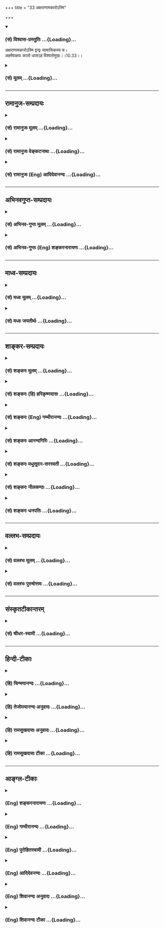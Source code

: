 +++
title = "33 अक्षराणामकारोऽस्मि"

+++
<div class="js_include" newlevelforh1="3" title="(सं) विश्वास-प्रस्तुतिः" unfilled url="/purANam_vaiShNavam/mahAbhAratam/06-bhIShma-parva/03-bhagavad-gItA-parva/saMskRtam/vishvAsa-prastutiH/10_vibhUti-vistAra-yoga/33_axarANAmakAro-smi.md">
<details open><summary><h3>(सं) विश्वास-प्रस्तुतिः ...{Loading}...</h3></summary>

अक्षराणामकारोऽस्मि द्वन्द्वः सामासिकस्य च।  
अहमेवाक्षयः कालो धाताऽहं विश्वतोमुखः।।10.33।।
</details>
</div>
<div class="js_include collapsed" newlevelforh1="3" title="(सं) मूलम्" unfilled url="/purANam_vaiShNavam/mahAbhAratam/06-bhIShma-parva/03-bhagavad-gItA-parva/saMskRtam/mUlam/10_vibhUti-vistAra-yoga/33_axarANAmakAro-smi.md">
<details><summary><h3>(सं) मूलम् ...{Loading}...</h3></summary>

अक्षराणामकारोऽस्मि द्वन्द्वः सामासिकस्य च।  
अहमेवाक्षयः कालो धाताऽहं विश्वतोमुखः।।10.33।।
</details>
</div>


_________________
## रामानुज-सम्प्रदायः
<div class="js_include collapsed" newlevelforh1="3" title="(सं) रामानुजः मूलम्" unfilled url="/purANam_vaiShNavam/mahAbhAratam/06-bhIShma-parva/03-bhagavad-gItA-parva/saMskRtam/rAmAnujaH/mUlam/10_vibhUti-vistAra-yoga/33_axarANAmakAro-smi.md">
<details><summary><h3>(सं) रामानुजः मूलम् ...{Loading}...</h3></summary>

।।10.33।।**अक्षराणां** मध्येअकारो वै सर्वा वाक् (ऐ0 पू₀ 3।6) इति
श्रुतिसिद्धः; सर्ववर्णानां प्रकृतिः **अकारः** अहम्; सामासिकः समासमूहः;
तस्य मध्ये द्वन्द्वसमासः अहम् स हि उभयपदार्थप्रधानत्वेन उत्कृष्टः।
कलामुहूर्तादिमयः **अक्षयः कालः अहम् एव** सर्वस्य स्रष्टा हिरण्यगर्भः
चतुर्मुखः **अहम्।**

</details>
</div>
<div class="js_include collapsed" newlevelforh1="3" title="(सं) रामानुजः वेङ्कटनाथः" unfilled url="/purANam_vaiShNavam/mahAbhAratam/06-bhIShma-parva/03-bhagavad-gItA-parva/saMskRtam/rAmAnujaH/venkaTanAthaH/10_vibhUti-vistAra-yoga/33_axarANAmakAro-smi.md">
<details><summary><h3>(सं) रामानुजः वेङ्कटनाथः ...{Loading}...</h3></summary>

  
  
।।10.33।। बह्वृचोपनिषदि श्रूयते -- अ इति ब्रह्म \[ऋ.आ.2।2\] इति। तथा
अकारो वै सर्वा वाक्सैषा स्पर्शोष्मभिर्व्यज्यमाना बह्वी नानारूपा भवति
\[ऐ.पू.3।6\] इति श्रुत्यैव प्रपञ्चितं प्रकृतित्वमाहसर्ववर्णानां
प्रकृतिरिति। निर्धारणौपयिकबहुत्वसिद्ध्यर्थं प्रत्ययार्थं दर्शयतिसामासिक
समाससमूह इति। पूर्वोत्तरान्यपदार्थप्रधानेभ्योऽव्ययीभावः
तत्पुरुषबहुव्रीहिभ्यो द्वन्द्वस्योत्कर्षमाहस ह्युभयेति। अक्षयशब्देन कला
मुहूर्ताः काष्ठाश्च \[तै.ना.1।8\]कलामुहूर्तादिमयश्च कालः
\[वि.पु.4।1।26\] इति
श्रुतिस्मृत्यादिसिद्धबहुविधविकाररूपलोकक्षयहेतुभूतानन्तावच्छेदे सत्यपि
स्वरूपतोऽनाद्यन्तत्वं विवक्षितमित्यभिप्रायेणाह --
कलेति। अनादिर्भगवान्कालो नान्तोऽस्य द्विज विद्यते
\[वि.पु.1।2।26\]कालोऽस्मि लोकक्षयकृत्प्रवृत्तो (द्धो) नान्तो न चादिर्न न
मेऽस्ति मध्यम् \[11।32\] इत्यादिभिरिदं कालाधिष्ठातृत्वं व्यक्तम्।
धातृशब्दरूढ्या विश्वतोमुखत्वविशेषणेन च हिरण्यगर्भ एवात्रोच्यत
इत्यभिप्रायेणाह -- सर्वस्येति।
धातृशब्देनैवाण्डान्तर्वर्तिसमस्तविधातत्वलक्षण उत्कर्षः सिद्ध इति
प्रदर्शनायसर्वस्य स्रष्टेत्युक्तम्। एतेन कर्मफलविधातृत्वेन व्याख्यान्तरं
निरस्तम्। विश्वतः इति दिक्चतुष्टयमात्रमिह विवक्षितमिति
ज्ञापनायोक्तंचतुर्मुख इति। वेदचतुष्टयप्रवर्तनादिकं चानेन सूचितम्।  
  

</details>
</div>
<div class="js_include collapsed" newlevelforh1="3" title="(सं) रामानुजः (Eng) आदिदेवानन्दः" unfilled url="/purANam_vaiShNavam/mahAbhAratam/06-bhIShma-parva/03-bhagavad-gItA-parva/saMskRtam/rAmAnujaH/english/AdidevAnandaH/10_vibhUti-vistAra-yoga/33_axarANAmakAro-smi.md">
<details><summary><h3>(सं) रामानुजः (Eng) आदिदेवानन्दः ...{Loading}...</h3></summary>

10.33 Of letters I am the alphabet 'a', which is the base of all letters
as established in the Sruti: 'The letter 'a' itself is all speech' (Ai.
Ai., 3.2.3). Samasika means collection of compound words. In it, I am
the Dvandva compound; it is eminent because the meanings of both
constituent terms are important. I am Myself imperishable Time composed
of (divisions like) Kala, Muhurta etc. I am the four-faced Hiranyagarbha
who is the creator of all.

</details>
</div>


_________________
## अभिनवगुप्त-सम्प्रदायः
<div class="js_include collapsed" newlevelforh1="3" title="(सं) अभिनव-गुप्तः मूलम्" unfilled url="/purANam_vaiShNavam/mahAbhAratam/06-bhIShma-parva/03-bhagavad-gItA-parva/saMskRtam/abhinava-guptaH/mUlam/10_vibhUti-vistAra-yoga/33_axarANAmakAro-smi.md">
<details><summary><h3>(सं) अभिनव-गुप्तः मूलम् ...{Loading}...</h3></summary>

।।10.19 -- 10.42।। हन्त ते कथयिष्यामीत्यादि जगत्स्थित इत्यन्तम्। अहमात्मा
(श्लो. 20) इत्यनेन व्यवच्छेदं वारयति। अन्यथा स्थावराणां हिमालय
इत्यादिवाक्येषु हिमालय एव भगवान् नान्य इति व्यवच्छेदेन;
निर्विभागत्वाभावात् ब्रह्मदर्शनं खण्डितम् अभविष्यत्। यतो यस्याखण्डाकारा
व्याप्तिस्तथा चेतसि न उपारोहति; तां च \[यो\] जिज्ञासति
तस्यायमुपदेशग्रन्थः। तथाहि उपसंहारे ( उपसंहारेण)
भेदाभेदवादं,यद्यद्विभूतिमत्सत्त्वम् (श्लो -- 41) इत्यनेनाभिधाय;
पश्चादभेदमेवोपसंहरति अथवा बहुनैतेन -- विष्टभ्याहमिदं -- एकांशेन जगत्
स्थितः (श्लो -- 42) इति। उक्तं हि -- पादोऽस्य विश्वा भूतानि
त्रिपादस्यामृतं दिवि।। इति -- RV; X; 90; 3प्रजानां सृष्टिहेतुः सर्वमिदं
भगवत्तत्त्वमेव तैस्तेर्विचित्रै रूपैर्भाव्यमानं +++(S
तत्त्वमेतैस्तैर्विचित्रैः रूपैः ; N -- विचित्ररूपै -- )+++ सकलस्य +++(S;N
सकलमस्य)+++ विषयतां यातीति।

</details>
</div>
<div class="js_include collapsed" newlevelforh1="3" title="(सं) अभिनव-गुप्तः (Eng) शङ्करनारायणः" unfilled url="/purANam_vaiShNavam/mahAbhAratam/06-bhIShma-parva/03-bhagavad-gItA-parva/saMskRtam/abhinava-guptaH/english/shankaranArAyaNaH/10_vibhUti-vistAra-yoga/33_axarANAmakAro-smi.md">
<details><summary><h3>(सं) अभिनव-गुप्तः (Eng) शङ्करनारायणः ...{Loading}...</h3></summary>

10.33 See Comment under 10.42

</details>
</div>


_________________
## माध्व-सम्प्रदायः
<div class="js_include collapsed" newlevelforh1="3" title="(सं) मध्वः मूलम्" unfilled url="/purANam_vaiShNavam/mahAbhAratam/06-bhIShma-parva/03-bhagavad-gItA-parva/saMskRtam/madhvaH/mUlam/10_vibhUti-vistAra-yoga/33_axarANAmakAro-smi.md">
<details><summary><h3>(सं) मध्वः मूलम् ...{Loading}...</h3></summary>

।।10.33।। Sri Madhvacharya did not comment on this sloka.,

</details>
</div>
<div class="js_include collapsed" newlevelforh1="3" title="(सं) मध्वः जयतीर्थः" unfilled url="/purANam_vaiShNavam/mahAbhAratam/06-bhIShma-parva/03-bhagavad-gItA-parva/saMskRtam/madhvaH/jayatIrthaH/10_vibhUti-vistAra-yoga/33_axarANAmakAro-smi.md">
<details><summary><h3>(सं) मध्वः जयतीर्थः ...{Loading}...</h3></summary>

।।10.33।। Sri Jayatirtha did not comment on this sloka.  
  

</details>
</div>


_________________
## शाङ्कर-सम्प्रदायः
<div class="js_include collapsed" newlevelforh1="3" title="(सं) शङ्करः मूलम्" unfilled url="/purANam_vaiShNavam/mahAbhAratam/06-bhIShma-parva/03-bhagavad-gItA-parva/saMskRtam/shankaraH/mUlam/10_vibhUti-vistAra-yoga/33_axarANAmakAro-smi.md">
<details><summary><h3>(सं) शङ्करः मूलम् ...{Loading}...</h3></summary>

।।10.33।। --,**अक्षराणां** वर्णानाम् **अकारः** वर्णः **अस्मि।
द्वन्द्वः** समासः अस्मि **सामासिकस्य** च समाससमूहस्य। किञ्च **अहमेव
अक्षयः** अक्षीणः **कालः** प्रसिद्धः क्षणाद्याख्यः; अथवा परमेश्वरः
कालस्यापि कालः अस्मि। **धाता अहं** कर्मफलस्य विधाता सर्वजगतः
**विश्वतोमुखः** सर्वतोमुखः।।

</details>
</div>
<div class="js_include collapsed" newlevelforh1="3" title="(सं) शङ्करः (हि) हरिकृष्णदासः" unfilled url="/purANam_vaiShNavam/mahAbhAratam/06-bhIShma-parva/03-bhagavad-gItA-parva/saMskRtam/shankaraH/hindI/harikRShNadAsaH/10_vibhUti-vistAra-yoga/33_axarANAmakAro-smi.md">
<details><summary><h3>(सं) शङ्करः (हि) हरिकृष्णदासः ...{Loading}...</h3></summary>

।।10.33।। अक्षरोंमें -- वर्णोंमें अकार -- अ वर्ण मैं हूँ। समास -- समूहमें
द्वन्द्व नामक समास मैं हूँ तथा मैं ही अविनाशी काल -- जो क्षणघड़ी आदि
नामोंसे प्रसिद्ध है वह समय; अथवा कालका भी काल परमेश्वर हूँ और मैं ही
विधाता -- सब जगत्के कर्मफलका विधान करनेवाला तथा सब ओर मुखवाला परमात्मा
हूँ।

</details>
</div>
<div class="js_include collapsed" newlevelforh1="3" title="(सं) शङ्करः (Eng) गम्भीरानन्दः" unfilled url="/purANam_vaiShNavam/mahAbhAratam/06-bhIShma-parva/03-bhagavad-gItA-parva/saMskRtam/shankaraH/english/gambhIrAnandaH/10_vibhUti-vistAra-yoga/33_axarANAmakAro-smi.md">
<details><summary><h3>(सं) शङ्करः (Eng) गम्भीरानन्दः ...{Loading}...</h3></summary>

10.33 Aksaranam, of the letters; I am the akarah, letter a. Samasikasya,
of the group of compound words, I am the compund (called) Dvandva.
Besieds, aham eva, I Myself; am the aksayah, infinite, endless; kalah,
time, well known as 'moment' etc.; or, I am the supreme God who is Kala
(Time, the measurer) even of time. I am the dhata, Dispenser, the
dispenser of the fruits of actions of the whole world; visvatomukhah,
with faces everwhere.

</details>
</div>
<div class="js_include collapsed" newlevelforh1="3" title="(सं) शङ्करः आनन्दगिरिः" unfilled url="/purANam_vaiShNavam/mahAbhAratam/06-bhIShma-parva/03-bhagavad-gItA-parva/saMskRtam/shankaraH/AnandagiriH/10_vibhUti-vistAra-yoga/33_axarANAmakAro-smi.md">
<details><summary><h3>(सं) शङ्करः आनन्दगिरिः ...{Loading}...</h3></summary>

।।10.33।। सर्वहरशब्दस्य मुख्यमर्थान्तरमाह -- **अथवेति।**
भाविकल्याणानामित्युक्तमेव स्पष्टयति -- **उत्कर्षेति।**
कीर्तिर्धार्मिकत्वनिमित्ता ख्यातिः। श्रीर्लक्ष्मीः; कान्तिः शोभा;
वाग्वाणी सर्वस्य प्रकाशिका; स्मृतिश्चिरानुभूतस्मरणशक्तिः; मेधा
ग्रन्थधारणशक्तिः; धृतिर्धैर्यम्; क्षमा मानापमानयोरविकृतचित्तता। स्त्रीषु
कीर्त्यादीनामुत्तमत्वमुपपादयति -- **यासामिति।**

</details>
</div>
<div class="js_include collapsed" newlevelforh1="3" title="(सं) शङ्करः मधुसूदन-सरस्वती" unfilled url="/purANam_vaiShNavam/mahAbhAratam/06-bhIShma-parva/03-bhagavad-gItA-parva/saMskRtam/shankaraH/madhusUdana-sarasvatI/10_vibhUti-vistAra-yoga/33_axarANAmakAro-smi.md">
<details><summary><h3>(सं) शङ्करः मधुसूदन-सरस्वती ...{Loading}...</h3></summary>

।।10.33।। अक्षराणां सर्वेषां वर्णानां मध्ये अकारोऽहमस्मि। अकारो वै सर्वा
वाक् इति श्रुतेस्तस्य श्रेष्ठत्वं प्रसिद्धम्। द्वन्द्वः समास
उभयपदार्थप्रधानः सामासिकस्य समाससमूहस्य मध्येऽहमस्मि।
पूर्वपदार्थप्रधानोऽव्ययीभावः; उत्तरपदार्थप्रधानस्तत्पुरुषः;
अन्यपदार्थप्रधानो बहुव्रीहिरिति तेषामुभयपदार्थसाम्याभावेनापकृष्टत्वात्।
क्षयिकालाभिमानी अक्षयः परमेश्वराख्यः कालःज्ञः कालकालो गुणी सर्वविद्यः
इत्यादिश्रुतिप्रसिद्धोऽहमेव। कालः कलयतामहमित्यत्र तु क्षयी काल इति
उक्तभेदः। कर्मफलविधातॄणां मध्ये विश्वतोमुखः सर्वतोमुखो धाता
सर्वकर्मफलदातेश्वरोऽहमित्यर्थः।

</details>
</div>
<div class="js_include collapsed" newlevelforh1="3" title="(सं) शङ्करः नीलकण्ठः" unfilled url="/purANam_vaiShNavam/mahAbhAratam/06-bhIShma-parva/03-bhagavad-gItA-parva/saMskRtam/shankaraH/nIlakaNThaH/10_vibhUti-vistAra-yoga/33_axarANAmakAro-smi.md">
<details><summary><h3>(सं) शङ्करः नीलकण्ठः ...{Loading}...</h3></summary>

।।10.33।। अक्षराणां मध्ये अकारः। अकारो वै सर्वा वाक् इति श्रुतेः।
सामासिकस्य समाससमुदायस्य मध्येऽहं द्वन्द्वोऽस्मि।
उभयपदार्थप्रधानत्वादिति प्राञ्चः। समं एकत्रासनं समासो विदुषां वा
गुरुशिष्याणां वा मन्त्रार्थकथनार्थं वा एकत्रावस्थानं तत्र विदितमर्थजातं
सामासिकम्। चातुरर्थिकष्ठक्ठस्येकः इतीकादेशः। यस्येति च इत्यलोपः। तस्य
मध्ये द्वन्द्वो रहस्योऽर्थोऽहम्। द्वन्द्वं रहस्य -- इति सूत्रे
द्वन्द्वशब्दस्य रहस्यवाचित्वं शाब्दिकप्रसिद्धम्। अक्षयः क्षयहीनः कालः
क्षणादिः परो वा ईश्वरः कालस्यापि कालोऽस्मि। धाता कर्मफलप्रदः।
विश्वतोमुखः। सर्वप्राणितृप्त्यातृप्यामीत्यर्थः।

</details>
</div>
<div class="js_include collapsed" newlevelforh1="3" title="(सं) शङ्करः धनपतिः" unfilled url="/purANam_vaiShNavam/mahAbhAratam/06-bhIShma-parva/03-bhagavad-gItA-parva/saMskRtam/shankaraH/dhanapatiH/10_vibhUti-vistAra-yoga/33_axarANAmakAro-smi.md">
<details><summary><h3>(सं) शङ्करः धनपतिः ...{Loading}...</h3></summary>

।।10.33।। अक्षराणामकारोर्णोऽस्मिअकारो वै सर्वा वाक्;आकारो स्यात्
इत्युक्तेः। सामासिकस्याव्ययीभावतत्पुरुषबहुब्रीहिद्वन्द्वसमाससमुदायस्य
द्वन्द्वः समासोऽस्मि। तस्योभयपदप्रधानत्वेन श्रेष्ठत्वात्। ननु सममेकत्र
आसनं समासो विदुषां वा गुरुशिष्याणां वा मन्त्रार्थ कतार्थं वा
एकत्रावस्थानं तत्र विदितमर्थजातं सामासिकं चातुर्थिकष्ठक्। ठस्येकः
इतीकादेशः। यस्येति च इत्यलोपः। तस्य मध्ये द्वन्द्वो
रहस्योर्थोऽहंद्वन्द्वं रहस्य -- इति सूत्रे द्वन्दव्शब्दस्य रहस्यवाचित्वं
शाब्दिकप्रसिद्धमिति भाष्कारैः कुतो न व्याख्यातमितिचेत्
समासशब्दस्याव्यायीभावादौ द्वन्द्वशब्दस्य द्वन्द्वसमा्से च योगरुढेः केवलं
योगापेक्षया प्रबलत्वात् प्रकृते द्वन्द्वशब्दस्य पंस्त्वेन निर्देशात्।
अक्षराणाभकारोऽस्मीतिसमभिव्याहाराच्चेति गृहाण। अन्यथाक्षाराणांअक्षय्यं ह
वै चातुर्मास्ययाजिनः सुकृतं भवति;प्राणा वै सत्यम् इत्यादिनाऽक्षयत्वेन
प्रतिपादितानां न करोतीत्यकारः कर्तृत्वादिवर्जितः परमात्माहं तस्य
परमार्थसत्यत्वात्। यद्वाक्षराणां व्यापकानां करोतीति करः कर एव कारः
स्वार्थकः प्रज्ञाद्यण्प्रत्ययः नकोरोऽकारः आकाशोऽहम्। एकत्र रणभूमौ
आसनमासोऽवस्थानं तत्र भवं युद्धजातं सामासिकं तस्य मध्ये द्वन्द्वः
द्वन्द्वयुद्धमहं इत्यादि आकाशोऽहम्। एकत्र रणभूमौ आसनमासोऽवस्थानं तत्र
भवं युद्धजातं सामासिकं तस्य मध्ये द्वन्द्वः द्वन्द्वयुद्धमहं इत्यादि
यत्किंचित्कल्पयितुं शक्यम्। तस्मादाचार्योक्तमेव सम्यक् इति दिक्। अक्षयः
क्षयवर्जितः कालोऽहमेव। यद्वा कालस्यापि कालः परमेस्वरोऽहमेव। फलदातृृणां
मध्ये सर्वस्य विश्वस्य कर्मफलस्य विधाता सर्वतोमुखोऽहमेवेत्यर्थः।

</details>
</div>


_________________
## वल्लभ-सम्प्रदायः
<div class="js_include collapsed" newlevelforh1="3" title="(सं) वल्लभः मूलम्" unfilled url="/purANam_vaiShNavam/mahAbhAratam/06-bhIShma-parva/03-bhagavad-gItA-parva/saMskRtam/vallabhaH/mUlam/10_vibhUti-vistAra-yoga/33_axarANAmakAro-smi.md">
<details><summary><h3>(सं) वल्लभः मूलम् ...{Loading}...</h3></summary>

।।10.33।। अक्षराणामिति। अकारो वासुदेववाचकः। अकारो वै सर्वा वाक्
\[ऐ.पू.3।6\] इति श्रुतेः। समासगणस्य मध्ये द्वन्द्वोऽहं
उभयपदार्थप्रधानत्वान्मुख्यः; रामकृष्णावित्यादिसमासोऽस्मि इति स
चिन्तनीयः। अहमेव कालः प्रवाहरूपः। धाता चाहम्।

</details>
</div>
<div class="js_include collapsed" newlevelforh1="3" title="(सं) वल्लभः पुरुषोत्तमः" unfilled url="/purANam_vaiShNavam/mahAbhAratam/06-bhIShma-parva/03-bhagavad-gItA-parva/saMskRtam/vallabhaH/puruShottamaH/10_vibhUti-vistAra-yoga/33_axarANAmakAro-smi.md">
<details><summary><h3>(सं) वल्लभः पुरुषोत्तमः ...{Loading}...</h3></summary>

।।।10.33।। अक्षराणां वर्णानां मध्ये अकारोऽस्मि; सर्वाक्षरगतत्वात्।
सामासिकस्य समाससमूहस्य मध्ये द्वन्द्वःगोपीमाधवौ इत्यादिरस्मि। अक्षयः
लीलात्मकोऽलौकिकः कालोऽहमेवास्मि। एवकारेण तस्य
साक्षात्स्वरूपात्मकत्वाद्विभूतित्वे किं वाच्यमिति ज्ञापितम्। विधातॄणां
मध्ये विश्वतोमुखः सर्वतोमुखश्चतुर्मुखो धाता
अलौकिकसृष्टिकर्त्ताऽहमस्मीत्यर्थः।  
  

</details>
</div>


_________________
## संस्कृतटीकान्तरम्
<div class="js_include collapsed" newlevelforh1="3" title="(सं) श्रीधर-स्वामी" unfilled url="/purANam_vaiShNavam/mahAbhAratam/06-bhIShma-parva/03-bhagavad-gItA-parva/saMskRtam/shrIdhara-svAmI/10_vibhUti-vistAra-yoga/33_axarANAmakAro-smi.md">
<details><summary><h3>(सं) श्रीधर-स्वामी ...{Loading}...</h3></summary>

।।10.33।। **अक्षरेति।** अक्षराणां वर्णानां मध्येऽकारोऽस्मि; तस्य
सर्ववाङ्मयत्वेन श्रेष्ठत्वात्। तथाच श्रुतिःअकारो हि सर्वा वाक्सैषा
स्पर्शोष्मभिर्व्यज्यमाना बह्वी नानारूपा भवति इति। सामासिकस्य समाससमूहस्य
मध्ये द्वन्द्वः रामकृष्णावित्यादिसमासोऽस्मि; उभयपदप्रधानत्वेन
श्रेष्ठत्वात्। अक्षयः प्रवाहरूपः कालोऽहमेव। कालः
कलयतामित्यत्रायुर्गणनात्मकः संवत्सरशताद्यायुःस्वरूपकाल उक्तः स च
तस्मिन्नायुषि क्षीणे सति क्षीयते; अत्र तु प्रवाहात्मकोऽक्षयः काल उच्यत
इति विशेषः। कर्मफलविधातॄणां मध्ये विश्वतोमुखो धाता।
सर्वकर्मफलविधाताहमित्यर्थः।

</details>
</div>


_________________
## हिन्दी-टीकाः
<div class="js_include collapsed" newlevelforh1="3" title="(हि) चिन्मयानन्दः" unfilled url="/purANam_vaiShNavam/mahAbhAratam/06-bhIShma-parva/03-bhagavad-gItA-parva/hindI/chinmayAnandaH/10_vibhUti-vistAra-yoga/33_axarANAmakAro-smi.md">
<details><summary><h3>(हि) चिन्मयानन्दः ...{Loading}...</h3></summary>

।।10.33।। मैं अक्षरों में अकार हूँ यह सर्वविदित तथ्य है कि भाषा में
स्वरों की सहायता के बिना शब्दों का उच्चारण नहीं किया जा सकता। सभी भाषाओं
में संस्कृत की विशेष मधुरता उसमें किये जाने वाले अकार के प्रयोग की
प्रचुरता के कारण है। वस्तुत; प्रत्येक व्यंजन में अ जोड़कर ही उसका
उच्चारण किया जाता है। यह अ मानो उसमें स्निग्ध पदार्थ का काम करता है;
जिसके कारण नाद की कर्कशता दूर हो जाती है। इस अ के सहज प्रवाह के कारण
शब्दों के मध्य एक राग और वाक्यों में एक प्रतिध्वनि सी आ जाती है। किसी
सभागृह में संस्कृत मन्त्रों के दीर्घकालीन पाठ के उपरान्त; संवेदनशील
लोगों के लिए एक ऐसे संगीतमय वातावरण का अनुभव होता है; जो मानव मन के
समस्त विक्षेपों को शान्त कर सकता है। प्रत्येक अक्षर का सारतत्त्व अकार है
वह शब्दों और वाक्यों की सीमाओं को लांघकर वातावरण में गूंजता है; और सभी
भाषाओं की वर्णमालाओं में वह प्रथम स्थान पर प्रतिष्ठित है। अकार के इस
महत्व को पहचान कर ही उपनिषदों में इसे समस्त वाणी का सार कहा गया है। मैं
समासों में द्वन्द्व हूँ संस्कृत व्याकरण में दो या अधिक (पदों) को संयुक्त
करने वाला विधान विशेष समास कहलाता है; जिसके अनेक प्रकार हैं। समास के दो
पदों के संयोग का एक नया ही रूप होता है। द्वन्द्व समास में दोनों ही पदों
का समान महत्व होता है; जबकि अन्य सभासों मे पूर्वपद अथवा उत्तरपद का। यहाँ
भगवान श्रीकृष्ण द्वन्द्व समास को अपनी विभूति बनाते हैं क्योंकि इसमें उभय
पदों का समान महत्व है और इसकी रचना भी सरल है। अध्यात्म ज्ञान के सन्दर्भ
में यह कहा जा सकता है कि आत्मा और अनात्मा दोनों इस प्रकार मिले हैं कि
हमें वे एक रूप में ही अनुभव में आते हैं और उनका भेद स्पष्ट ज्ञात नहीं
होता; परन्तु विवेकी पुरुष के लिए वे दोनों उतने ही विलग होते हैं जितने कि
एक वैय्याकरण के लिए द्वन्द्व समास के दो पद। मैं अक्षय काल हूँ पहले भी यह
उल्लेख किया जा चुका है कि गणना करने वालों में मैं काल हूँ। वहाँ
सापेक्षिक काल का निर्देश था ;जबकि यहाँ अनन्त पारमार्थिक काल को इंगित
किया गया है। अक्षय काल को ही महाकाल कहते हैं। संक्षेपत दोनों कथनों का
तात्पर्य यह है कि मन के द्वारा परिच्छिन्न रूप में अनुभव किया जाने वाला
काल तथा अनन्त काल इन दोनों का अधिष्ठान आत्मा है। प्रत्येक क्षणिक काल के
भान के बिना सम्पूर्ण काल का ज्ञान असंभव है। अत मैं प्रत्येक काल खण्ड में
हूँ; तथा उसी प्रकार; सम्पूर्ण काल का भी अधिष्ठान हूँ। मैं धाता हूँ
श्रीशंकराचार्य अपने भाष्य में इस शब्द की व्याख्या करते हुए लिखते हैं कि
ईश्वर धाता अर्थात् कर्मफलविधाता है। संस्कारों के अनुसार मनुष्य कर्म करता
है जिसका नियमानुसार उसे फल प्राप्त होता है। विश्वतोमुख इस शब्द की विस्तृत
व्याख्या पहले भी की जा चुकी है; जहाँ यह कहा गया था कि आत्मा न केवल सब
में एक है; किन्तु सबसे विलक्षण भी है; और वह प्रत्येक प्राणी में स्थित
हुआ; सर्वत्र देखता है। इस सम्पूर्ण भाव को केवल एक शब्द विश्वतोमुख में
व्यक्त किया गया है। सभी ऐन्द्रिक मानसिक और बौद्धिक ग्रहणों के लिए चैतन्य
आत्मा की कृपा आवश्यक है; और इसलिए; यह शब्द अर्थाभिव्यंजक है। भगवान् कहते
हैं

</details>
</div>
<div class="js_include collapsed" newlevelforh1="3" title="(हि) तेजोमयानन्दः अनुवादः" unfilled url="/purANam_vaiShNavam/mahAbhAratam/06-bhIShma-parva/03-bhagavad-gItA-parva/hindI/tejomayAnandaH/anuvAdaH/10_vibhUti-vistAra-yoga/33_axarANAmakAro-smi.md">
<details><summary><h3>(हि) तेजोमयानन्दः अनुवादः ...{Loading}...</h3></summary>

।।10.33।। मैं अक्षरों (वर्णमाला) में अकार और समासों में द्वन्द्व (नामक
समास) हूँ; मैं अक्षय काल और विश्वतोमुख (विराट् स्वरूप) धाता हूँ।।

</details>
</div>
<div class="js_include collapsed" newlevelforh1="3" title="(हि) रामसुखदासः अनुवादः" unfilled url="/purANam_vaiShNavam/mahAbhAratam/06-bhIShma-parva/03-bhagavad-gItA-parva/hindI/rAmasukhadAsaH/anuvAdaH/10_vibhUti-vistAra-yoga/33_axarANAmakAro-smi.md">
<details><summary><h3>(हि) रामसुखदासः अनुवादः ...{Loading}...</h3></summary>

।।10.33।। अक्षरोंमें अकार और समासोंमें द्वन्द्व समास मैं हूँ। अक्षयकाल
अर्थात् कालका भी महाकाल तथा सब ओर मुखवाला धाता भी मैं हूँ।

</details>
</div>
<div class="js_include collapsed" newlevelforh1="3" title="(हि) रामसुखदासः टीका" unfilled url="/purANam_vaiShNavam/mahAbhAratam/06-bhIShma-parva/03-bhagavad-gItA-parva/hindI/rAmasukhadAsaH/TIkA/10_vibhUti-vistAra-yoga/33_axarANAmakAro-smi.md">
<details><summary><h3>(हि) रामसुखदासः टीका ...{Loading}...</h3></summary>

।।10.33।।***व्याख्या--*'अक्षराणामकारोऽस्मि'--**वर्णमालामें सर्वप्रथम
अकार आता है। स्वर और व्यञ्जन--दोनोंमें अकार मुख्य है। अकारके बिना
व्यञ्जनोंका उच्चारण नहीं होता। इसलिये अकारको भगवान्ने अपनी विभूति बताया
है।

</details>
</div>


_________________
## आङ्ग्ल-टीकाः
<div class="js_include collapsed" newlevelforh1="3" title="(Eng) शङ्करनारायणः" unfilled url="/purANam_vaiShNavam/mahAbhAratam/06-bhIShma-parva/03-bhagavad-gItA-parva/english/shankaranArAyaNaH/10_vibhUti-vistAra-yoga/33_axarANAmakAro-smi.md">
<details><summary><h3>(Eng) शङ्करनारायणः ...{Loading}...</h3></summary>

10.33. Of the syllables, I am A; of the compounds, the Dvandva; none but
Me, is the immortal Time; I am the dispenser \[of fruits actions\]
facing on all sides.

</details>
</div>
<div class="js_include collapsed" newlevelforh1="3" title="(Eng) गम्भीरानन्दः" unfilled url="/purANam_vaiShNavam/mahAbhAratam/06-bhIShma-parva/03-bhagavad-gItA-parva/english/gambhIrAnandaH/10_vibhUti-vistAra-yoga/33_axarANAmakAro-smi.md">
<details><summary><h3>(Eng) गम्भीरानन्दः ...{Loading}...</h3></summary>

10.33 Of the letters I am the letter a, and of the group of compund
words I am (the compound called) Dvandva. \[Dvandva: A compound of two
or more words which, if not compounded, would stand in the same case and
be connected by the conjunction 'and'.-Tr.\] I Mayself am the infinite
time; I am the Dispenser with faces everywhere.

</details>
</div>
<div class="js_include collapsed" newlevelforh1="3" title="(Eng) पुरोहितस्वामी" unfilled url="/purANam_vaiShNavam/mahAbhAratam/06-bhIShma-parva/03-bhagavad-gItA-parva/english/purohitasvAmI/10_vibhUti-vistAra-yoga/33_axarANAmakAro-smi.md">
<details><summary><h3>(Eng) पुरोहितस्वामी ...{Loading}...</h3></summary>

10.33 Of letters I am A; I am the copulative in compound words; I am
Time inexhaustible; and I am the all-pervading Preserver.

</details>
</div>
<div class="js_include collapsed" newlevelforh1="3" title="(Eng) आदिदेवनन्दः" unfilled url="/purANam_vaiShNavam/mahAbhAratam/06-bhIShma-parva/03-bhagavad-gItA-parva/english/AdidevanandaH/10_vibhUti-vistAra-yoga/33_axarANAmakAro-smi.md">
<details><summary><h3>(Eng) आदिदेवनन्दः ...{Loading}...</h3></summary>

10.33 Of letters, I am the alphabet 'a'. Of compound words, I am the
Dvandva (copulative). I am Myself imperishable Time. I am the Creator,
facing every side.

</details>
</div>
<div class="js_include collapsed" newlevelforh1="3" title="(Eng) शिवानन्दः अनुवादः" unfilled url="/purANam_vaiShNavam/mahAbhAratam/06-bhIShma-parva/03-bhagavad-gItA-parva/english/shivAnandaH/anuvAdaH/10_vibhUti-vistAra-yoga/33_axarANAmakAro-smi.md">
<details><summary><h3>(Eng) शिवानन्दः अनुवादः ...{Loading}...</h3></summary>

10.33 Among the letters of the alphabets, the letter 'A' I am and the
dual among the compounds. I am verily the inexhaustible or everlasting
time; I am the dispenser (of the fruits of actions) having faces in all
directions.

</details>
</div>
<div class="js_include collapsed" newlevelforh1="3" title="(Eng) शिवानन्दः टीका" unfilled url="/purANam_vaiShNavam/mahAbhAratam/06-bhIShma-parva/03-bhagavad-gItA-parva/english/shivAnandaH/TIkA/10_vibhUti-vistAra-yoga/33_axarANAmakAro-smi.md">
<details><summary><h3>(Eng) शिवानन्दः टीका ...{Loading}...</h3></summary>

10.33 अक्षराणाम् among letters; अकारः the letter A; अस्मि (I) am;
द्वन्द्वः the dual; सामासिकस्य among all compounds; च and; अहम् I; एव
verily; अक्षयः the inexhaustible or everlasting; कालः time; धाता the
dispenser; अहम् I; विश्वतोमुखः the Allfaced (or having faces in all
directions).Commentary Among the alphabets I am the letter A. Among the
various kinds of compounds used in Sanskrit language I am the Dvandva
(union of the two); the copulative.Time here refers to the moment; the
ultimate element of time or to Paramesvara; the Supreme Lord Who is the
time of even time; since He is beyond time.As the Supreme Being is
allpervading it is said that He has faces in all directions.

</details>
</div>
